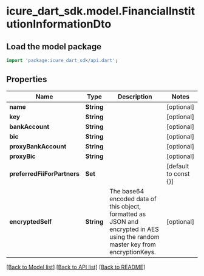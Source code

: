 # icure_dart_sdk.model.FinancialInstitutionInformationDto

## Load the model package
```dart
import 'package:icure_dart_sdk/api.dart';
```

## Properties
Name | Type | Description | Notes
------------ | ------------- | ------------- | -------------
**name** | **String** |  | [optional]
**key** | **String** |  | [optional]
**bankAccount** | **String** |  | [optional]
**bic** | **String** |  | [optional]
**proxyBankAccount** | **String** |  | [optional]
**proxyBic** | **String** |  | [optional]
**preferredFiiForPartners** | **Set<String>** |  | [default to const {}]
**encryptedSelf** | **String** | The base64 encoded data of this object, formatted as JSON and encrypted in AES using the random master key from encryptionKeys. | [optional]

[[Back to Model list]](../README.md#documentation-for-models) [[Back to API list]](../README.md#documentation-for-api-endpoints) [[Back to README]](../README.md)
